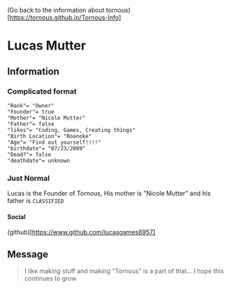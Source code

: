(Go back to the information about tornous)[https://tornous.github.io/Tornous-Info]
# Lucas Mutter
## Information
### Complicated format
```
"Rank"= "Owner"
"Founder"= true
"Mother"= "Nicole Mutter"
"Father"= false
"likes"= "Coding, Games, Creating things"
"Birth Location"= "Roanoke"
"Age"= "Find out yourself!!!!"
"birthdate"= "07/23/2009"
"Dead?"= false
"deathdate"= unknown
```
### Just Normal
Lucas is the Founder of Tornous, His mother is "Nicole Mutter" and his father is `CLASSIFIED`
#### Social
(github)[https://www.github.com/lucasgames8957]
## Message
> I like making stuff and making "Tornous" is a part of that... I hope this continues to grow
